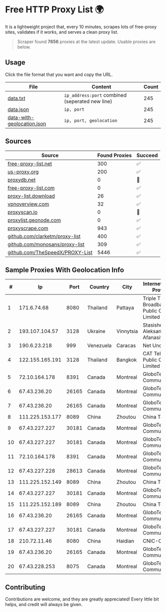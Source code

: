 
# Free HTTP Proxy List 🌍

It is a lightweight project that, every 10 minutes, scrapes lots of free-proxy sites, validates if it works, and serves a clean proxy list.


> Scraper found **7656** proxies at the latest update. Usable proxies are below.

## Usage

Click the file format that you want and copy the URL.


|File|Content|Count|
|----|-------|-----|
|[data.txt](https://raw.githubusercontent.com/themiralay/Proxy-List-World/master/data.txt)|`ip_address:port` combined (seperated new line)|245|
|[data.json](https://raw.githubusercontent.com/themiralay/Proxy-List-World/master/data.json)|`ip, port`|245|
|[data-with-geolocation.json](https://raw.githubusercontent.com/themiralay/Proxy-List-World/master/data-with-geolocation.json)|`ip, port, geolocation`|245|

## Sources

|Source|Found Proxies|Succeed|
|------|-------------|-------|
|[free-proxy-list.net](https://free-proxy-list.net)|300|✅|
|[us-proxy.org](https://www.us-proxy.org)|200|✅|
|[proxydb.net](http://proxydb.net)|0|🚫|
|[free-proxy-list.com](https://free-proxy-list.com/?page=&port=&type%5B%5D=http&type%5B%5D=https&up_time=0&search=Search)|0|✅|
|[proxy-list.download](https://www.proxy-list.download/HTTP)|26|✅|
|[vpnoverview.com](https://vpnoverview.com/privacy/anonymous-browsing/free-proxy-servers)|32|✅|
|[proxyscan.io](https://www.proxyscan.io)|0|🚫|
|[proxylist.geonode.com](https://proxylist.geonode.com/api/proxy-list?limit=300&page=1&sort_by=lastChecked&sort_type=desc&protocols=http,https)|0|✅|
|[proxyscrape.com](https://api.proxyscrape.com/v2/?request=displayproxies&protocol=http&timeout=10000&country=all&ssl=all&anonymity=all)|943|✅|
|[github.com/clarketm/proxy-list](https://raw.githubusercontent.com/clarketm/proxy-list/master/proxy-list-raw.txt)|400|✅|
|[github.com/monosans/proxy-list](https://raw.githubusercontent.com/monosans/proxy-list/main/proxies/http.txt)|309|✅|
|[github.com/TheSpeedX/PROXY-List](https://raw.githubusercontent.com/TheSpeedX/PROXY-List/master/http.txt)|5446|✅|


## Sample Proxies With Geolocation Info

|#|Ip|Port|Country|City|Internet Service Provider|
|-|--|----|-------|----|-------------------------|
|1|171.6.74.68|8080|Thailand|Pattaya|Triple T Broadband Public Company Limited|
|2|193.107.104.57|3128|Ukraine|Vinnytsia|Stasishen Aleksandr Afanasiyovich|
|3|190.6.23.218|999|Venezuela|Caracas|Net Uno|
|4|122.155.165.191|3128|Thailand|Bangkok|CAT Telecom Public Company Limited|
|5|72.10.164.178|8391|Canada|Montreal|GloboTech Communications|
|6|67.43.236.20|26165|Canada|Montreal|GloboTech Communications|
|7|67.43.236.20|26165|Canada|Montreal|GloboTech Communications|
|8|111.225.153.177|8089|China|Zhoutou|China Telecom|
|9|67.43.227.227|30181|Canada|Montreal|GloboTech Communications|
|10|67.43.227.227|30181|Canada|Montreal|GloboTech Communications|
|11|72.10.164.178|8391|Canada|Montreal|GloboTech Communications|
|12|67.43.227.228|28613|Canada|Montreal|GloboTech Communications|
|13|111.225.152.149|8089|China|Zhoutou|China Telecom|
|14|67.43.227.227|30181|Canada|Montreal|GloboTech Communications|
|15|111.225.152.189|8089|China|Zhoutou|China Telecom|
|16|67.43.236.20|26165|Canada|Montreal|GloboTech Communications|
|17|67.43.227.227|30181|Canada|Montreal|GloboTech Communications|
|18|210.72.11.46|8080|China|Haidian|CNIC-CAS|
|19|67.43.236.20|26165|Canada|Montreal|GloboTech Communications|
|20|67.43.228.253|8075|Canada|Montreal|GloboTech Communications|



## Contributing

Contributions are welcome, and they are greatly appreciated! Every
little bit helps, and credit will always be given.


